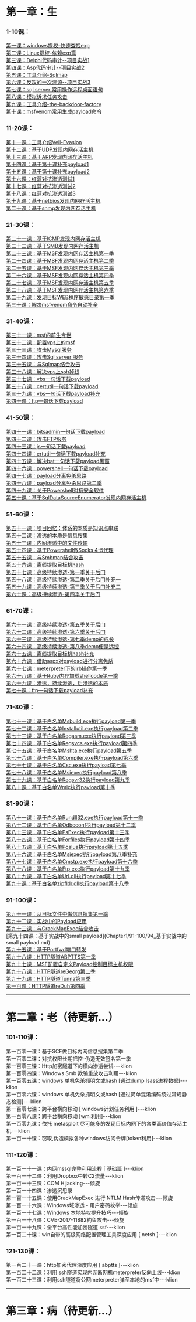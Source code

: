 #  第一章：生
### 1-10课：
[第一课：windows提权-快速查找exp](Chapter1/1_windows提权-快速查找exp.md)  
[第二课：Linux提权-依赖exp篇](Chapter1/2_Linux提权-依赖exp篇.md)  
[第三课：Delphi代码审计--项目实战1](Chapter1/3_Delphi代码审计--项目实战1.md)  
[第四课：Asp代码审计--项目实战2](Chapter1/4_Asp代码审计--项目实战2.md)  
[第五课：工具介绍-Sqlmap](Chapter1/5_工具介绍-Sqlmap.md)  
[第六课：反攻的一次溯源--项目实战3](Chapter1/6_反攻的一次溯源--项目实战3.md)  
[第七课：sql server 常用操作远程桌面语句](Chapter1/7_sqlServer常用操作远程桌面语句.md)  
[第八课：模拟诉求任务攻击](Chapter1/8_模拟诉求任务攻击.md)  
[第九课：工具介绍-the-backdoor-factory](Chapter1/9_工具介绍-the-backdoor-factory.md)  
[第十课：msfvenom常用生成payload命令](Chapter1/10_msfvenom常用生成payload命令.md)

### 11-20课：
[第十一课：工具介绍Veil-Evasion](Chapter1/11_工具介绍Veil-Evasion.md)  
[第十二课：基于UDP发现内网存活主机](Chapter1/12_基于UDP发现内网存活主机.md)  
[第十三课：基于ARP发现内网存活主机](Chapter1/13_基于ARP发现内网存活主机.md)  
[第十四课：基于第十课补充payload1](Chapter1/14_基于第十课补充payload1.md)  
[第十五课：基于第十课补充payload2](Chapter1/15_基于第十课补充payload2.md)  
[第十六课：红蓝对抗渗透测试1](Chapter1/16_红蓝对抗渗透测试1.md)  
[第十七课：红蓝对抗渗透测试2](Chapter1/17_红蓝对抗渗透测试2.md)  
[第十八课：红蓝对抗渗透测试3](Chapter1/18_红蓝对抗渗透测试3.md)  
[第十九课：基于netbios发现内网存活主机](Chapter1/19_基于netbios发现内网存活主机.md)  
[第二十课：基于snmp发现内网存活主机](Chapter1/20_基于snmp发现内网存活主机.md)
### 21-30课：
[第二十一课：基于ICMP发现内网存活主机](Chapter1/21-30/21_基于ICMP发现内网存活主机.md)  
[第二十二课：基于SMB发现内网存活主机](Chapter1/21-30/22_基于SMB发现内网存活主机.md)  
[第二十三课：基于MSF发现内网存活主机第一季](Chapter1/21-30/23_基于MSF发现内网存活主机第一季.md)  
[第二十四课：基于MSF发现内网存活主机第二季](Chapter1/21-30/24_基于MSF发现内网存活主机第二季.md)  
[第二十五课：基于MSF发现内网存活主机第三季 ](Chapter1/21-30/25_基于MSF发现内网存活主机第三季.md)  
[第二十六课：基于MSF发现内网存活主机第四季](Chapter1/21-30/26_基于MSF发现内网存活主机第四季.md)  
[第二十七课：基于MSF发现内网存活主机第五季 ](Chapter1/21-30/27_基于MSF发现内网存活主机第五季.md)  
[第二十八课：基于MSF发现内网存活主机第六季](Chapter1/21-30/28_基于MSF发现内网存活主机第六季.md)  
[第二十九课：发现目标WEB程序敏感目录第一季](Chapter1/21-30/29_发现目标WEB程序敏感目录第一季.md)  
[第三十课：解决msfvenom命令自动补全](Chapter1/21-30/30_解决msfvenom命令自动补全.md)
### 31-40课：
[第三十一课：msf的前生今世](Chapter1/31_msf的前生今世.md)  
[第三十二课：配置vps上的msf](Chapter1/32_配置vps上的msf.md)  
[第三十三课：攻击Mysql服务](Chapter1/33_攻击Mysql服务.md)  
[第三十四课：攻击Sql server 服务](Chapter1/34_攻击SqlServer服务.md)  
[第三十五课：与Sqlmap结合攻击](Chapter1/35_与Sqlmap结合攻击.md)  
[第三十六课：解决vps上ssh掉线](Chapter1/36_解决vps上ssh掉线.md)  
[第三十七课：vbs一句话下载payload](Chapter1/37_vbs一句话下载payload.md)  
[第三十八课：certutil一句话下载payload](Chapter1/38_certutil一句话下载payload.md)  
[第三十九课：vbs一句话下载payload补充](Chapter1/39_vbs一句话下载payload补充.md)  
[第四十课：ftp一句话下载payload](Chapter1/40_ftp一句话下载payload.md)
### 41-50课：
[第四十一课：bitsadmin一句话下载payload](Chapter1/41_bitsadmin一句话下载payload.md)  
[第四十二课：攻击FTP服务](Chapter1/42_攻击FTP服务.md)  
[第四十三课：js一句话下载payload](Chapter1/43_js一句话下载payload.md)  
[第四十四课：ertutil一句话下载payload补充](Chapter1/44_ertutil一句话下载payload补充.md)  
[第四十五课：解决bat一句话下载payload黑窗](Chapter1/45_解决bat一句话下载payload黑窗.md)  
[第四十六课：powershell一句话下载payload](Chapter1/46_powershell一句话下载payload.md)  
[第四十七课：payload分离免杀思路](Chapter1/47_payload分离免杀思路.md)  
[第四十八课：payload分离免杀思路第二季](Chapter1/48_payload分离免杀思路第二季.md)  
[第四十九课：关于Powershell对抗安全软件](Chapter1/49_关于Powershell对抗安全软件.md)  
[第五十课：基于SqlDataSourceEnumerator发现内网存活主机](Chapter1/50_基于SqlDataSourceEnumerator发现内网存活主机.md)
### 51-60课：
[第五十一课：项目回忆：体系的本质是知识点串联](Chapter1/51_项目回忆：体系的本质是知识点串联.md)  
[第五十二课：渗透的本质是信息搜集](Chapter1/52_渗透的本质是信息搜集.md)  
[第五十三课：内网渗透中的文件传输](Chapter1/53_内网渗透中的文件传输.md)  
[第五十四课：基于Powershell做Socks 4-5代理](Chapter1/54_基于Powershell做Socks4-5代理.md)  
[第五十五课：与Smbmap结合攻击](Chapter1/55_与Smbmap结合攻击.md)  
[第五十六课：离线提取目标机hash](Chapter1/56_离线提取目标机hash.md)  
[第五十七课：高级持续渗透-第一季关于后门](Chapter1/57_高级持续渗透-第一季关于后门.md)  
[第五十八课：高级持续渗透-第二季关于后门补充一](Chapter1/58_高级持续渗透-第二季关于后门补充一.md)  
[第五十九课：高级持续渗透-第三季关于后门补充二](Chapter1/59_高级持续渗透-第三季关于后门补充二.md)  
[第六十课：高级持续渗透-第四季关于后门](Chapter1/60_高级持续渗透-第四季关于后门.md)
### 61-70课：
[第六十一课：高级持续渗透-第五季关于后门](Chapter1/61-70/61_高级持续渗透-第五季关于后门.md)  
[第六十二课：高级持续渗透-第六季关于后门](Chapter1/61-70/62_高级持续渗透-第六季关于后门.md)  
[第六十三课：高级持续渗透-第七季demo的成长](Chapter1/61-70/63_高级持续渗透-第七季demo的成长.md)  
[第六十四课：高级持续渗透-第八季demo便是远控](Chapter1/61-70/64_高级持续渗透-第八季demo便是远控.md)  
[第六十五课：离线提取目标机hash补充](Chapter1/61-70/65_离线提取目标机hash补充.md)  
[第六十六课：借助aspx对payload进行分离免杀](Chapter1/61-70/66_借助aspx对payload进行分离免杀.md)  
[第六十七课：meterpreter下的irb操作第一季](Chapter1/61-70/67_meterpreter下的irb操作第一季.md)  
[第六十八课：基于Ruby内存加载shellcode第一季](Chapter1/61-70/68_基于Ruby内存加载shellcode第一季.md)  
[第六十九课：渗透，持续渗透，后渗透的本质](Chapter1/61-70/69_渗透-持续渗透-后渗透的本质.md)  
[第七十课：ftp一句话下载payload补充](Chapter1/61-70/70_ftp一句话下载payload补充.md)
### 71-80课：
[第七十一课：基于白名单Msbuild.exe执行payload第一季](Chapter1/71-80/71_基于白名单Msbuild.exe执行payload第一季.md)  
[第七十二课：基于白名单Installutil.exe执行payload第二季](Chapter1/71-80/72_基于白名单Installutil.exe执行payload第二季.md)  
[第七十三课：基于白名单Regasm.exe执行payload第三季](Chapter1/71-80/73_基于白名单Regasm.exe执行payload第三季.md)  
[第七十四课：基于白名单Regsvcs.exe执行payload第四季 ](Chapter1/71-80/74_基于白名单regsvcs.exe执行payload第四季.md)  
[第七十五课：基于白名单Mshta.exe执行payload第五季](Chapter1/71-80/75_基于白名单Mshta.exe执行payload第五季.md)  
[第七十六课：基于白名单Compiler.exe执行payload第六季](Chapter1/71-80/76_基于白名单Compiler.exe执行payload第六季.md)  
[第七十七课：基于白名单Csc.exe执行payload第七季](Chapter1/71-80/77_基于白名单Csc.exe执行payload第七季.md)  
[第七十八课：基于白名单Msiexec执行payload第八季](Chapter1/78-80/78_基于白名单Msiexec执行payload第八季.md)  
[第七十九课：基于白名单Regsvr32执行payload第九季](Chapter1/78-80/79_基于白名单Regsvr32执行payload第九季.md)  
[第八十课：基于白名单Wmic执行payload第十季](Chapter1/78-80/80_基于白名单Wmic执行payload第十季.md)
### 81-90课：
[第八十一课：基于白名单Rundll32.exe执行payload第十一季](Chapter1/81-90/81_基于白名单Rundll32.exe执行payload第十一季.md)  
[第八十二课：基于白名单Odbcconf执行payload第十二季](Chapter1/81-90/82_基于白名单Odbcconf执行payload第十二季.md)  
[第八十三课：基于白名单PsExec执行payload第十三季 ](Chapter1/81-90/83_基于白名单PsExec执行payload第十三季.md)  
[第八十四课：基于白名单Forfiles执行payload第十四季](Chapter1/81-90/84_基于白名单Forfiles执行payload第十四季.md)  
[第八十五课：基于白名单Pcalua执行payload第十五季](Chapter1/81-90/85_基于白名单Pcalua执行payload第十五季.md)  
[第八十六课：基于白名单Msiexec执行payload第八季补充](Chapter1/81-90/86_基于白名单Msiexec执行payload第八季补充.md)  
[第八十七课：基于白名单Cmstp.exe执行payload第十六季](Chapter1/81-90/87_基于白名单Cmstp.exe执行payload第十六季.md)  
[第八十八课：基于白名单Ftp.exe执行payload第十九季](Chapter1/81-90/88_基于白名单Ftp.exe执行payload第十九季.md)  
[第八十九课：基于白名单Url.dll执行payload第十七季](Chapter1/81-90/89_基于白名单Url.dll执行payload第十七季.md)  
[第九十课：基于白名单zipfldr.dll执行payload第十八季](Chapter1/81-90/90_基于白名单zipfldr.dll执行payload第十八季.md)
### 91-100课：
[第九十一课：从目标文件中做信息搜集第一季](Chapter1/91-100/91_从目标文件中做信息搜集第一季.md)  
[第九十二课：实战中的Payload应用](Chapter1/91-100/92_实战中的Payload应用.md)  
[第九十三课：与CrackMapExec结合攻击](Chapter1/91-100/93_与CrackMapExec结合攻击.md)  
[第九十四课：基于实战中的small payload](Chapter1/91-100/94_基于实战中的small payload.md)  
[第九十五课：基于Portfwd端口转发](Chapter1/91-100/95_基于Portfwd端口转发.md)  
[第九十六课：HTTP隧道ABPTTS第一季](Chapter1/91-100/96_HTTP隧道ABPTTS第一季.md)  
[第九十七课：MSF配置自定义Payload控制目标主机权限](Chapter1/91-100/97_MSF配置自定义Payload控制目标主机权限.md)  
[第九十八课：HTTP隧道reGeorg第二季](Chapter1/91-100/98_HTTP隧道reGeorg第二季.md)  
[第九十九课：HTTP隧道Tunna第三季](Chapter1/91-100/99_HTTP隧道Tunna第三季.md)  
[第一百课：HTTP隧道reDuh第四季](Chapter1/91-100/100_HTTP隧道reDuh第四季.md)

-------

# 第二章：老（待更新...）
### 101-110课：
第一百零一课：基于SCF做目标内网信息搜集第二季  
第一百零二课：对抗权限长期把控-伪造无效签名第一季  
第一百零三课：Http加密隧道下的横向渗透尝试---klion  
第一百零四课：Windows Smb 欺骗重放攻击利用---klion  
第一百零五课：windows 单机免杀抓明文或hash [通过dump lsass进程数据]---klion  
第一百零六课：windows 单机免杀抓明文或hash [通过简单混淆编码绕过常规静态检测]---klion  
第一百零七课：跨平台横向移动 [ windows计划任务利用 ]---klion  
第一百零八课：跨平台横向移动 [wmi利用]---klion  
第一百零九课：依托 metasploit 尽可能多的发现目标内网下的各类高价值存活主机---klion  
第一百一十课：窃取,伪造模拟各种windows访问令牌[token利用]---klion
### 111-120课：
第一百一十一课：内网mssql完整利用流程 [ 基础篇 ]---klion  
第一百一十二课：利用Dropbox中转C2流量---klion  
第一百一十三课：COM Hijacking---倾旋  
第一百一十四课：渗透沉思录  
第一百一十五课：使用CrackMapExec 进行 NTLM Hash传递攻击---倾旋  
第一百一十六课：Windows域渗透 - 用户密码枚举---倾旋  
第一百一十七课：Windows 本地特权提升技巧---倾旋  
第一百一十八课：CVE-2017-11882钓鱼攻击---倾旋  
第一百一十九课：全平台高性能加密隧道 ssf---klion  
第一百二十课：win自带的高级网络配置管理工具深度应用 [ netsh ]---klion  

### 121-130课：
第一百二十一课：http加密代理深度应用 [ abptts ]---klion  
第一百二十二课：利用 ssh隧道实现内网断网机meterpreter反向上线---klion  
第一百二十三课：利用ssh隧道将公网meterpreter弹至本地的msf中---klion  

-------

# 第三章：病（待更新...）

